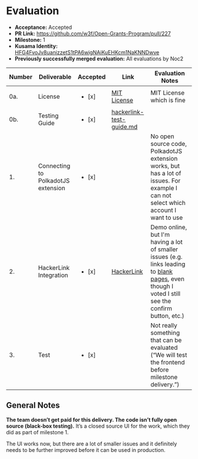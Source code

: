 # Evaluation

* **Acceptance:** Accepted 
* **PR Link:** https://github.com/w3f/Open-Grants-Program/pull/227
* **Milestone:** 1
* **Kusama Identity:** [HFG4FvoJv8uanizzetS1tPA6wigNAiKuEHKcm1NaKNNDwve](https://polkascan.io/pre/kusama/account/HFG4FvoJv8uanizzetS1tPA6wigNAiKuEHKcm1NaKNNDwve)
* **Previously successfully merged evaluation:** All evaluations by Noc2

| Number | Deliverable | Accepted | Link | Evaluation Notes |
| ------------- | ------------- | ------------- | ------------- |------------- |
| 0a. | License | <ul><li>[x] </li></ul> | [MIT License](https://github.com/zhangjiannan/QFgrant/blob/main/LICENSE) |  MIT License which is fine  |
| 0b. | Testing Guide | <ul><li>[x] </li></ul> | [hackerlink-test-guide.md](https://github.com/zhangjiannan/QFgrant/blob/main/doc/hackerlink-test-guide.md) |  |
| 1. | Connecting to PolkadotJS extension | <ul><li>[x] </li></ul> | | No open source code, PolkadotJS extension works, but has a lot of issues. For example I can not select which account I want to use |
| 2. | HackerLink Integration | <ul><li>[x] </li></ul> | [HackerLink](https://qf.tophacker.com/en/Grant?type=Polkadot) | Demo online, but I'm having a lot of smaller issues (e.g. links leading to [blank pages](https://qf.tophacker.com/en/Grant/Polkadot/Round/1/buidl/66), even though I voted I still see the confirm button, etc.) |
| 3. | Test | <ul><li>[x] </li></ul> |  | Not really something that can be evaluated (“We will test the frontend before milestone delivery.”) |

## General Notes

**The team doesn’t get paid for this delivery. The code isn’t fully open source (black-box testing).** It’s a closed source UI for the work, which they did as part of milestone 1. 

The UI works now, but there are a lot of smaller issues and it definitely needs to be further improved before it can be used in production. 
